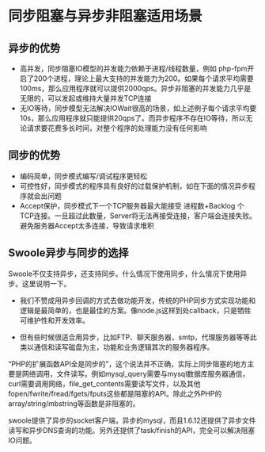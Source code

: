 # 同步阻塞与异步非阻塞适用场景
## 异步的优势
* 高并发，同步阻塞IO模型的并发能力依赖于进程/线程数量，例如 php-fpm开启了200个进程，理论上最大支持的并发能力为200。如果每个请求平均需要100ms，那么应用程序就可以提供2000qps。异步非阻塞的并发能力几乎是无限的，可以发起或维持大量并发TCP连接
* 无IO等待，同步模型无法解决IOWait很高的场景，如上述例子每个请求平均要10s，那么应用程序就只能提供20qps了。而异步程序不存在IO等待，所以无论请求要花费多长时间，对整个程序的处理能力没有任何影响
## 同步的优势
* 编码简单，同步模式编写/调试程序更轻松
* 可控性好，同步模式的程序具有良好的过载保护机制，如在下面的情况异步程序就会出问题
* Accept保护，同步模式下一个TCP服务器最大能接受 进程数+Backlog 个TCP连接。一旦超过此数量，Server将无法再接受连接，客户端会连接失败。避免服务器Accept太多连接，导致请求堆积
## Swoole异步与同步的选择 

Swoole不仅支持异步，还支持同步。什么情况下使用同步，什么情况下使用异步。这里说明一下。

* 我们不赞成用异步回调的方式去做功能开发，传统的PHP同步方式实现功能和逻辑是最简单的，也是最佳的方案。像node.js这样到处callback，只是牺牲可维护性和开发效率。

* 但有些时候很适合用异步，比如FTP、聊天服务器，smtp，代理服务器等等此类以通信和读写磁盘为主，功能和业务逻辑其次的服务器程序。

“PHP的扩展函数API全是同步的”，这个说法并不正确，实际上同步阻塞的地方主要是网络调用，文件读写。例如mysql_query需要与mysql数据库服务器通信，curl需要调用网络，file_get_contents需要读写文件，以及其他fopen/fwrite/fread/fgets/fputs这些都是阻塞的API。除此之外PHP的array/string/mbstring等函数是非阻塞的。

swoole提供了异步的socket客户端，异步的mysql，而且1.6.12还提供了异步文件读写和异步DNS查询的功能。另外还提供了task/finish的API，完全可以解决阻塞IO问题。
